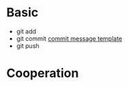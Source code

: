# Basic
- git add
- git commit [commit message template](https://gist.github.com/adeekshith/cd4c95a064977cdc6c50) 
- git push

# Cooperation
